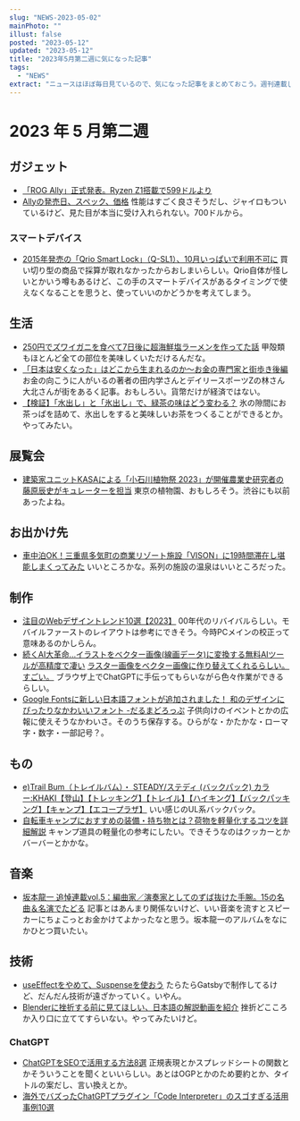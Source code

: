 ```yaml
---
slug: "NEWS-2023-05-02"
mainPhoto: ""
illust: false
posted: "2023-05-12"
updated: "2023-05-12"
title: "2023年5月第二週に気になった記事"
tags:
  - "NEWS"
extract: "ニュースはほぼ毎日見ているので、気になった記事をまとめておこう。週刊連載したい。"
---
```


# 2023 年 5 月第二週
## ガジェット
- [「ROG Ally」正式発表。Ryzen Z1搭載で599ドルより](https://pc.watch.impress.co.jp/docs/news/1499918.html)
- [Allyの発売日、スペック、価格](https://www.gamingdeputy.com/jp/game-guides/ally%E3%81%AE%E7%99%BA%E5%A3%B2%E6%97%A5%E3%80%81%E3%82%B9%E3%83%9A%E3%83%83%E3%82%AF%E3%80%81%E4%BE%A1%E6%A0%BC/)
  性能はすごく良さそうだし、ジャイロもついているけど、見た目が本当に受け入れられない。700ドルから。

### スマートデバイス
- [2015年発売の「Qrio Smart Lock」（Q-SL1）、10月いっぱいで利用不可に](https://k-tai.watch.impress.co.jp/docs/news/1499263.html)
  買い切り型の商品で採算が取れなかったからおしまいらしい。Qrio自体が怪しいとかいう噂もあるけど、この手のスマートデバイスがあるタイミングで使えなくなることを思うと、使っていいのかどうかを考えてしまう。

## 生活
- [250円でズワイガニを食べて7日後に超海鮮塩ラーメンを作ってた話](https://dailyportalz.jp/kiji/zuwaigani-250yen)
  甲殻類もほとんど全ての部位を美味しくいただけるんだな。
- [「日本は安くなった」はどこから生まれるのか～お金の専門家と街歩き後編](https://dailyportalz.jp/kiji/walk-with-economic-specialist-02)
  お金の向こうに人がいるの著者の田内学さんとデイリースポーツZの林さん大北さんが街をあるく記事。おもしろい。貨幣だけが経済ではない。
- [【検証】「水出し」と「氷出し」で、緑茶の味はどう変わる？](https://dailyportalz.jp/kiji/mizudashi-vs-kooridashi)
  氷の隙間にお茶っぱを詰めて、氷出しをすると美味しいお茶をつくることができるとか。やってみたい。

## 展覧会
- [建築家ユニットKASAによる「小石川植物祭 2023」が開催農業史研究者の藤原辰史がキュレーターを担当](https://www.axismag.jp/posts/2023/05/537728.html)
  東京の植物園、おもしろそう。渋谷にも以前あったよね。

## お出かけ先
- [車中泊OK！三重県多気町の商業リゾート施設「VISON」に19時間滞在し堪能しまくってみた](https://www.bepal.net/archives/309208)
  いいところかな。系列の施設の温泉はいいところだった。

## 制作
- [注目のWebデザイントレンド10選【2023】](https://liginc.co.jp/626065)
  00年代のリバイバルらしい。モバイルファーストのレイアウトは参考にできそう。今時PCメインの校正って意味あるのかしらん。
- [続くAI大革命…イラストをベクター画像(線画データ)に変換する無料AIツールが高精度で凄い](https://0115765.com/archives/27352)
  [ラスター画像をベクター画像に作り替えてくれるらしい。すごい。](https://vectorizer.ai/)
  ブラウザ上でChatGPTに手伝ってもらいながら色々作業ができるらしい。
- [Google Fontsに新しい日本語フォントが追加されました！ 和のデザインにぴったりなかわいいフォント -だるまどろっぷ](https://coliss.com/articles/build-websites/operation/work/darumadrop-added-to-google-fonts.html)
  子供向けのイベントとかの広報に使えそうなかわいさ。そのうち保存する。ひらがな・かたかな・ローマ字・数字・一部記号？。

## もの
- [e)Trail Bum（トレイルバム）・ STEADY/ステディ (バックパック) カラー:KHAKI【登山】【トレッキング】【トレイル】【ハイキング】【バックパッキング】【キャンプ】【エコープラザ】](https://item.rakuten.co.jp/sakaiya/10121203/?scid=af_pc_etc&sc2id=af_117_1_10001756)
  いい感じのUL系バックパック。
- [自転車キャンプにおすすめの装備・持ち物とは？荷物を軽量化するコツを詳細解説](https://www.bepal.net/archives/306615)
  キャンプ道具の軽量化の参考にしたい。できそうなのはクッカーとかバーバーとかかな。

## 音楽
- [坂本龍一 追悼連載vol.5：編曲家／演奏家としてのずば抜けた手腕。15の名曲＆名演でたどる](https://www.cinra.net/article/202305-sakamotoryuichi5_ymmtscl)
  記事とはあんまり関係ないけど、いい音楽を流すとスピーカーにちょこっとお金かけてよかったなと思う。坂本龍一のアルバムをなにかひとつ買いたい。

## 技術
- [useEffectをやめて、Suspenseを使おう](https://zenn.dev/takagimeow/articles/switch-from-useeffect-to-suspense)
  たらたらGatsbyで制作してるけど、だんだん技術が遠ざかっていく。いやん。
- [Blenderに挫折する前に見てほしい、日本語の解説動画を紹介](https://ascii.jp/elem/000/004/134/4134439/)
  挫折どこころか入り口に立ててすらいない。やってみたいけど。
### ChatGPT
- [ChatGPTをSEOで活用する方法8選](https://lany.co.jp/seo/blog/chatgpt-seo/)
  正規表現とかスプレッドシートの関数とかそういうことを聞くといいらしい。あとはOGPとかのため要約とか、タイトルの案だし、言い換えとか。
- [海外でバズったChatGPTプラグイン「Code Interpreter」のスゴすぎる活用事例10選](https://generativeinfo365.com/?p=192)